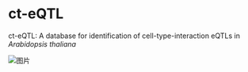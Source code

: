 # ct-eQTL
ct-eQTL: A database for identification of cell-type-interaction eQTLs in *Arabidopsis thaliana*

![图片](https://user-images.githubusercontent.com/11934986/183028211-c42fc2c7-7dfe-46f5-9c95-3beac7af50c2.png)

